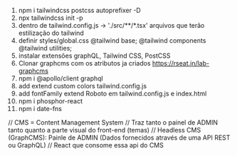 1. npm i tailwindcss postcss autoprefixer -D
2. npx tailwindcss init -p
3. dentro de tailwind.config.js -> './src/**/*.tsx' arquivos que terão estilização do tailwind
4. definir styles/global.css @tailwind base; @tailwind components @tailwind utilities;
5. instalar extensões graphQL, Tailwind CSS, PostCSS
6. Clonar graphcms com os atributos ja criados https://rseat.in/lab-graphcms
7. npm i @apollo/client graphql
8. add extend custom colors tailwind.config.js
9. add fontFamily extend Roboto em tailwind.config.js e index.html
10. npm i phosphor-react
11. npm i date-fns

// CMS = Content Management System
// Traz tanto o painel de ADMIN tanto quanto a parte visual do front-end (temas)
// Headless CMS (GraphCMS): Painle de ADMIN (Dados fornecidos através de uma API REST ou GraphQL)
// React que consome essa api do CMS